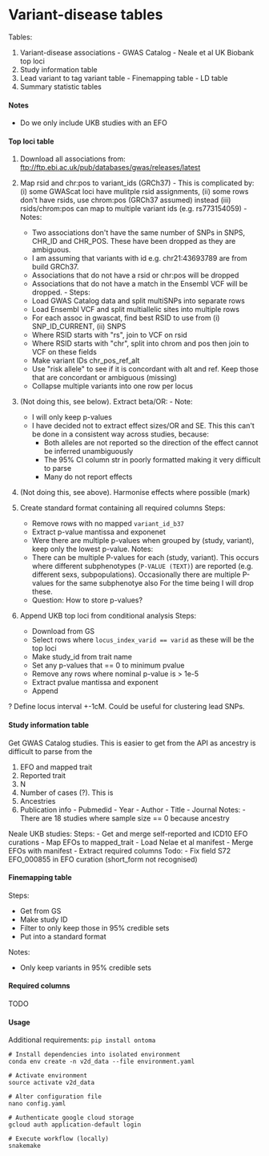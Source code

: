 Variant-disease tables
======================

Tables:
  1. Variant-disease associations
    - GWAS Catalog
    - Neale et al UK Biobank top loci
  2. Study information table
  3. Lead variant to tag variant table
    - Finemapping table
    - LD table
  4. Summary statistic tables

#### Notes
- Do we only include UKB studies with an EFO

#### Top loci table
  1. Download all associations from: ftp://ftp.ebi.ac.uk/pub/databases/gwas/releases/latest
  2. Map rsid and chr:pos to variant_ids (GRCh37)
    - This is complicated by:
      (i) some GWAScat loci have mulitple rsid assignments,
      (ii) some rows don't have rsids, use chrom:pos (GRCh37 assumed) instead
      (iii) rsids/chrom:pos can map to multiple variant ids
            (e.g. rs773154059)
    - Notes:
      - Two associations don't have the same number of SNPs in SNPS, CHR_ID and
        CHR_POS. These have been dropped as they are ambiguous.
      - I am assuming that variants with id e.g. chr21:43693789 are from build GRCh37.
      - Associations that do not have a rsid or chr:pos will be dropped
      - Associations that do not have a match in the Ensembl VCF will be dropped.
    - Steps:
      - Load GWAS Catalog data and split multiSNPs into separate rows
      - Load Ensembl VCF and split multiallelic sites into multiple rows
      - For each assoc in gwascat, find best RSID to use from (i) SNP_ID_CURRENT, (ii) SNPS
      - Where RSID starts with "rs", join to VCF on rsid
      - Where RSID starts with "chr", split into chrom and pos then join to VCF on these fields
      - Make variant IDs chr_pos_ref_alt
      - Use "risk allele" to see if it is concordant with alt and ref. Keep those that are concordant or ambiguous (missing)
      - Collapse multiple variants into one row per locus
  3. (Not doing this, see below). Extract beta/OR:
    - Note:
      - I will only keep p-values
      - I have decided not to extract effect sizes/OR and SE. This this can't
        be done in a consistent way across studies, because:
          - Both alleles are not reported so the direction of the effect
            cannot be inferred unambiguously
          - The 95% CI column str in poorly formatted making it very difficult
            to parse
          - Many do not report effects
  4. (Not doing this, see above). Harmonise effects where possible (mark)
  5. Create standard format containing all required columns
    Steps:
      - Remove rows with no mapped `variant_id_b37`
      - Extract p-value mantissa and exponenet
      - Were there are multiple p-values when grouped by (study, variant), keep only the lowest p-value.
    Notes:
      - There can be multiple P-values for each (study, variant). This occurs where different subphenotypes (`P-VALUE (TEXT)`) are reported (e.g. different sexs, subpopulations). Occasionally there are multiple P-values for the same subphenotye also For the time being I will drop these.
      - Question: How to store p-values?

  6. Append UKB top loci from conditional analysis
    Steps:
      - Download from GS
      - Select rows where `locus_index_varid == varid` as these will be the top loci
      - Make study_id from trait name
      - Set any p-values that == 0 to minimum pvalue
      - Remove any rows where nominal p-value is > 1e-5
      - Extract pvalue mantissa and exponent
      - Append

  ? Define locus interval +-1cM. Could be useful for clustering lead SNPs.

#### Study information table

Get GWAS Catalog studies. This is easier to get from the API as ancestry is
difficult to parse from the
  1. EFO and mapped trait
  2. Reported trait
  2. N
  3. Number of cases (?). This is
  4. Ancestries
  5. Publication info
    - Pubmedid
    - Year
    - Author
    - Title
    - Journal
  Notes:
    - There are 18 studies where sample size == 0 because ancestry

Neale UKB studies:
  Steps:
    - Get and merge self-reported and ICD10 EFO curations
    - Map EFOs to mapped_trait
    - Load Nelae et al manifest
    - Merge EFOs with manifest
    - Extract required columns
  Todo:
    - Fix field S72	EFO_000855 in EFO curation (short_form not recognised)

#### Finemapping table

Steps:
  - Get from GS
  - Make study ID
  - Filter to only keep those in 95% credible sets
  - Put into a standard format

Notes:
  - Only keep variants in 95% credible sets


#### Required columns
TODO

#### Usage

Additional requirements:
  `pip install ontoma`

```
# Install dependencies into isolated environment
conda env create -n v2d_data --file environment.yaml

# Activate environment
source activate v2d_data

# Alter configuration file
nano config.yaml

# Authenticate google cloud storage
gcloud auth application-default login

# Execute workflow (locally)
snakemake
```
